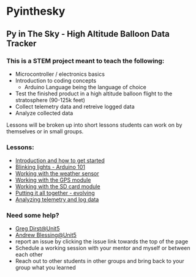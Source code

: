 # Pyinthesky

## Py in The Sky - High Altitude Balloon Data Tracker

### This is a STEM project meant to teach the following:

- Microcontroller / electronics basics
- Introduction to coding concepts
  - Arduino Language being the language of choice
- Test the finished product in a high altitude balloon flight to the stratosphere (90-125k feet)
- Collect telemetry data and retreive logged data
- Analyze collected data

Lessons will be broken up into short lessons students can work on by themselves or in small groups. 

### Lessons:

- [Introduction and how to get started](https://github.com/StateFarm-STEM/hablogger/tree/main/c/arduino/lesson1)
- [Blinking lights - Arduino 101](https://github.com/StateFarm-STEM/hablogger/tree/main/c/arduino/lesson2)
- [Working with the weather sensor](hhttps://github.com/StateFarm-STEM/hablogger/tree/main/c/arduino/lesson3)
- [Working with the GPS module](https://github.com/StateFarm-STEM/hablogger/tree/main/c/arduino/lesson4)
- [Working with the SD card module](https://github.com/StateFarm-STEM/hablogger/tree/main/c/arduino/lesson5)
- [Putting it all together - evolving](https://github.com/StateFarm-STEM/hablogger/tree/main/c/arduino/lesson6)
- [Analyzing telemetry and log data](https://github.com/StateFarm-STEM/pyinthesky/blob/main/telemetry-analysis/README.md)

### Need some help?

- [Greg Dirst@Unit5](mailto:greg.dirst.nf94@unit5.org)
- [Andrew Blessing@Unit5](mailto:andrew.blessing.jij8@unit5.org)
- report an issue by clicking the issue link towards the top of the page
- Schedule a working session with your mentor and myself or between each other
- Reach out to other students in other groups and bring back to your group what you learned

